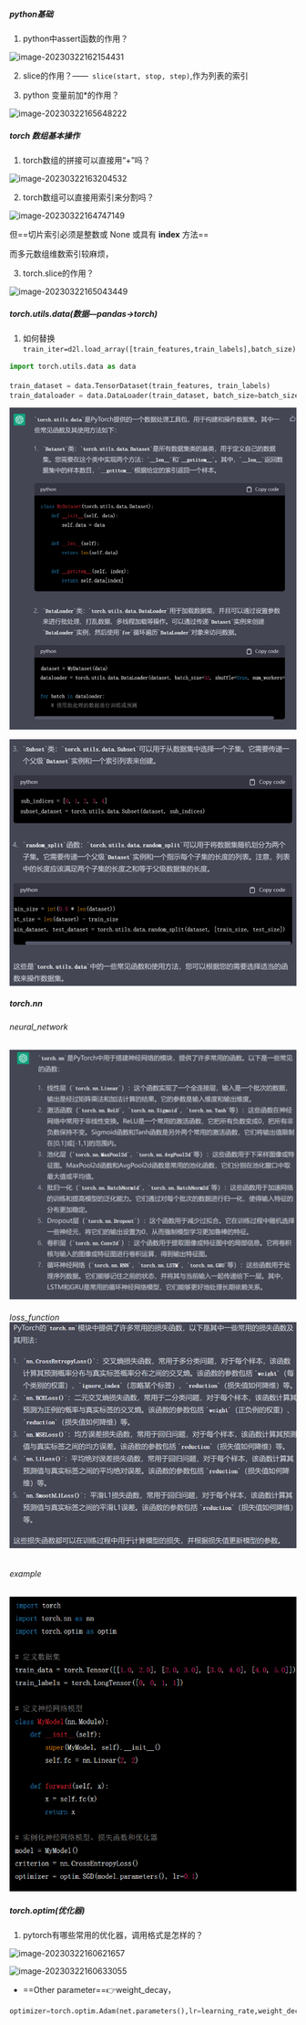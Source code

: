 ##### python基础

1. python中assert函数的作用？

![image-20230322162154431](../../Users/c1826/AppData/Roaming/Typora/typora-user-images/image-20230322162154431.png)

2. slice的作用？——``` slice(start, stop, step)```,作为列表的索引

3. python 变量前加*的作用？

![image-20230322165648222](../../Users/c1826/AppData/Roaming/Typora/typora-user-images/image-20230322165648222.png)

##### torch 数组基本操作

1. torch数组的拼接可以直接用“+”吗？

![image-20230322163204532](../../Users/c1826/AppData/Roaming/Typora/typora-user-images/image-20230322163204532.png)

2. torch数组可以直接用索引来分割吗？

![image-20230322164747149](../../Users/c1826/AppData/Roaming/Typora/typora-user-images/image-20230322164747149.png)

但==切片索引必须是整数或 None 或具有 __index__ 方法==

而多元数组维数索引较麻烦，

3. torch.slice的作用？

![image-20230322165043449](../../Users/c1826/AppData/Roaming/Typora/typora-user-images/image-20230322165043449.png)

##### torch.utils.data(数据—pandas→torch)

1. 如何替换```train_iter=d2l.load_array([train_features,train_labels],batch_size)```

```python
import torch.utils.data as data

train_dataset = data.TensorDataset(train_features, train_labels)
train_dataloader = data.DataLoader(train_dataset, batch_size=batch_size)
```

![image-20230322195404432](https://raw.githubusercontent.com/cl626/Image/master/Picgo/image-20230322195404432.png)

![image-20230322195421625](https://raw.githubusercontent.com/cl626/Image/master/Picgo/image-20230322195421625.png)

##### torch.nn

###### neural_network

![image-20230322200529933](https://raw.githubusercontent.com/cl626/Image/master/Picgo/image-20230322200529933.png)

###### loss_function ![image-20230322201256873](https://raw.githubusercontent.com/cl626/Image/master/Picgo/image-20230322201256873.png)

###### example

![image-20230322201346571](https://raw.githubusercontent.com/cl626/Image/master/Picgo/image-20230322201346571.png)

##### torch.optim(优化器)

1. pytorch有哪些常用的优化器，调用格式是怎样的？

![image-20230322160621657](../../Users/c1826/AppData/Roaming/Typora/typora-user-images/image-20230322160621657.png)

![image-20230322160633055](../../Users/c1826/AppData/Roaming/Typora/typora-user-images/image-20230322160633055.png)

* ==Other parameter==👉weight_decay，

```python
optimizer=torch.optim.Adam(net.parameters(),lr=learning_rate,weight_decay=weight_decay)
```
